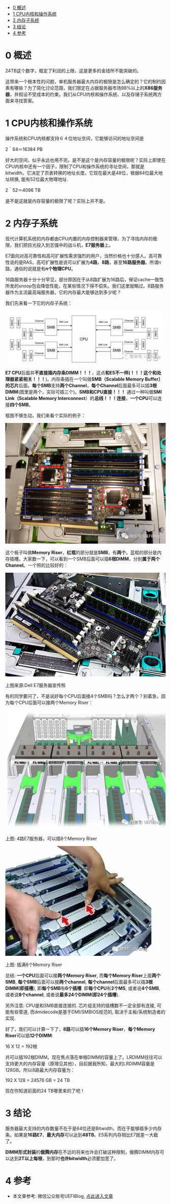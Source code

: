 
<!-- @import "[TOC]" {cmd="toc" depthFrom=1 depthTo=6 orderedList=false} -->

<!-- code_chunk_output -->

* [0 概述](#0-概述)
* [1 CPU内核和操作系统](#1-cpu内核和操作系统)
* [2 内存子系统](#2-内存子系统)
* [3 结论](#3-结论)
* [4 参考](#4-参考)

<!-- /code_chunk_output -->

# 0 概述

24TB这个数字，框定了利润的上限，这是更多的金钱所不能突破的。

这带来一个根本性的问题，单机服务器最大内存的极限是怎么确定的？它的制约因素有哪些？为了简化讨论范围，我们限定在占据服务器市场98%以上的**X86服务器**，并假设不受成本的约束。我们从CPU内核和操作系统、以及存储子系统两方面来寻找答案。

# 1 CPU内核和操作系统

操作系统和CPU内核都支持６４位地址空间，它能够访问的地址空间是

2＾64＝16384 PB

好大的空间，似乎永远也用不完。是不是这个是内存容量的极限呢？实际上即使在CPU内核中还有一个因子，限制了CPU和操作系统的寻址空间，那就是bitwidth。它决定了页表转换的地址长度，它现在最大是48位，根据64位最大地址转换, 能有52位最大物理地址.

2＾52＝4096 TB

是不是这就是内存容量的极限了呢？实际上并不是。

# 2 内存子系统

现代计算机系统的内存都由CPU内置的内存控制器来管理，为了寻找内存的极限，我们把目光投入到志强中的战斗机，**E7服务器**上。

E7面向对高可靠性和高可扩展性需求强烈的用户，当然价格也十分感人。高可靠性说的是RAS，高可扩展性是说可以扩展为**4路**，**8路**，甚至**16路服务器**。所谓n路，通俗的说就是有**n个物理CPU**。

16路服务器十分十分罕见，部分原因在于从8路扩展为16路后，保证cache一致性所发的snoop包会降低性能，在某些情况下得不偿失。我们这里就略过。8路服务器作为主流最高端服务器，它的内存最大能够达到多少呢？

我们先来看一下它的内存子系统：

![](./images/2019-04-18-22-31-01.png)

**E7 CPU**后面并**不直接插内存条DIMM！！！**，这点**和E5不一样(！！！这个和处理器紧紧相关！！！**)。内存条插在一个叫做**SMB（Scalable Memory Buffer）的芯片**后面。**每个SMB**支持**两个Channel**，**每个Channel**后面最多可以插**3根DIMM**(图里是两个，实际可插三个)。**SMB和CPU直接！！！** 通过一种叫做**SMI Link（Scalable Memory Interconnect**）的**总线！！！连接**，**一个CPU**可以连接**四个SMB**。

框图不够生动，我们来看个实际的例子：

![](./images/2019-04-18-22-33-57.png)

这个板子叫做**Memory Riser**，**红框**的部分就是**SMB**，有**两个**。蓝框的部分是内存插槽。大家数一下，可以看到一个SMB后面可以插**6根DIMM**，分别**属于两个Channel**。一个照的比较好的：

![](./images/2019-04-18-22-35-06.png)

上图来源:Dell E7服务器宣传照

有的同学要问了，不是说好每个CPU后面接4个SMB吗？怎么才两个？别着急，因为每个CPU后面可以接两个Memory Riser：

![](./images/2019-04-18-22-36-00.png)

上图: 4路E7服务器，可以插8个Memory Riser

![](./images/2019-04-18-22-36-30.png)

上图: 插满8个Memory Riser

总结: **一个CPU**后面可以接**两个Memory Riser**, 而**每个Memory Riser**上面**两个SMB**, **每个SMB**后面可以接**两个channel**, **每个channel**后面最多可以插**3根DIMM(即插槽**), 即**每个SMB**有**6个插槽**. 即**每个CPU**有**2个MS**, 或者说**4个SMB**, 或者说**8个channel**, 或者说**最多24个DIMM(即24个插槽**). 

另外注意: CPU是和SMB直接连接的. 芯片组支持的插槽数不一定全部有连接, 可能有些管道, 而dmidecode是基于DMI/SMBIOS规范的, 取决于主板/系统制造者的实现.

好了，我们可以计算一下了，**8路**可以插**16个Memory Riser**，**每个Memory Riser**可以插**12个DIMM**:

16 X 12 = 192根

共可以插192根DIMM。现在焦点落在单根DIMM的容量上了。LRDIMM往往可以支持更大的内存容量（原理见其他），目前据我所知，最大的LRDIMM容量是128GB。所以8路最大内存容量为：

192 X 128 = 24576 GB = 24 TB

现在你知道前面的24 TB哪里来的了吧！

# 3 结论

服务器最大支持的内存数量不在于是64位还是Bitwidth，而在于能够插多少内存条。如果是**16路E7**，**最大内存**可以达到**48TB**。E5系列内存相比E7就差一大截了。

**DIMM形式封装**的**傲腾内存**在不远的将来也许会打破这种限制，傲腾DIMM内存可以达到**2T以上每根**，到那时**也许bitwidth**必须要加宽了。

# 4 参考

- 本文章参考: 微信公众账号UEFIBlog, [点此进入文章](https://mp.weixin.qq.com/s?__biz=MzI2NDYwMDAxOQ==&mid=2247484239&idx=1&sn=7de79a00bcfcb0732b27d946e0c78258&chksm=eaab63f3dddceae5dacdd78547b5ee1a9ea43d217c7aec3a117d51ff5d59155422564251c1cb&mpshare=1&scene=1&srcid=#rd)
